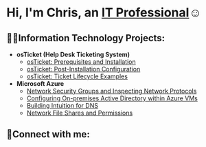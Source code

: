 <h1>Hi, I'm Chris, an <a href="www.linkedin.com/in/christopher-luissi-031035342">IT Professional</a>☺</h1>

<h2>👨‍💻Information Technology Projects:</h2>

- <b>osTicket (Help Desk Ticketing System)</b>
  - [osTicket: Prerequisites and Installation](https://github.com/CGLuissi/osticket-prereqs)
  - [osTicket: Post-Installation Configuration](https://github.com/CGLuissi/post-install-config)
  - [osTicket: Ticket Lifecycle Examples](https://github.com/CGLuissi/ticket-lifecycle)
- <b>Microsoft Azure</b>
  - [Network Security Groups and Inspecting Network Protocols](https://github.com/CGLuissi/azure-network-protocols)
  - [Configuring On-premises Active Directory within Azure VMs](https://github.com/CGLuissi/configure-ad)
  - [Building Intuition for DNS](https://github.com/CGLuissi/Building-Intuition-for-DNS)
  - [Network File Shares and Permissions](https://github.com/CGLuissi/Network-File-Shares-and-Permissions)

<h2>🤳Connect with me:</h2>

